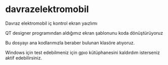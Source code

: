 # davrazelektromobil
Davraz elektromobil iç kontrol ekran yaızlımı

QT designer programından aldığımız ekran şablonunu koda dönüştürüyoruz

Bu dosyayı ana kodlarımızla beraber bulunan klasöre atıyoruz.

Windows için test edebilmeniz için gpıo kütüphanesini kaldırdım isterseniz aktif edebilirsiniz.

